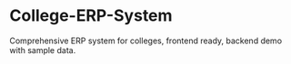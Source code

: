 # College-ERP-System
Comprehensive ERP system for colleges, frontend ready, backend demo with sample data.
